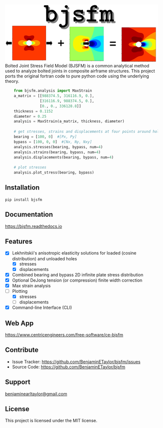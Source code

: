 ![bjsfm](https://raw.githubusercontent.com/BenjaminETaylor/bjsfm/master/docs/img/logo_02.png)
Bolted Joint Stress Field Model (BJSFM) is a common analytical method used to analyze bolted joints in composite
airframe structures. This project ports the original fortran code to pure python code using the underlying theory.

```python
    from bjsfm.analysis import MaxStrain
    a_matrix = [[988374.5, 316116.9, 0.],
                [316116.9, 988374.5, 0.],
                [0., 0., 336128.8]]
    thickness = 0.1152
    diameter = 0.25
    analysis = MaxStrain(a_matrix, thickness, diameter)

    # get stresses, strains and displacements at four points around hole
    bearing = [100, 0]  #[Px, Py]
    bypass = [100, 0, 0]  #[Nx, Ny, Nxy]
    analysis.stresses(bearing, bypass, num=4)
    analysis.strains(bearing, bypass, num=4)
    analysis.displacements(bearing, bypass, num=4)

    # plot stresses
    analysis.plot_stress(bearing, bypass)
```

## Installation

`pip install bjsfm`

## Documentation

https://bjsfm.readthedocs.io

## Features

- [X] Lekhnitskii's anisotropic elasticity solutions for loaded (cosine distribution) and unloaded holes
    - [X] stresses
    - [X] displacements
- [X] Combined bearing and bypass 2D infinite plate stress distribution
- [X] Optional DeJong tension (or compression) finite width correction
- [X] Max strain analysis
- [ ] Plotting
    - [X] stresses
    - [ ] displacements
- [X] Command-line Interface (CLI)

## Web App

https://www.centricengineers.com/free-software/ce-bjsfm

## Contribute

- Issue Tracker: https://github.com/BenjaminETaylor/bjsfm/issues
- Source Code: https://github.com/BenjaminETaylor/bjsfm

## Support

benjaminearltaylor@gmail.com

## License

This project is licensed under the MIT license.